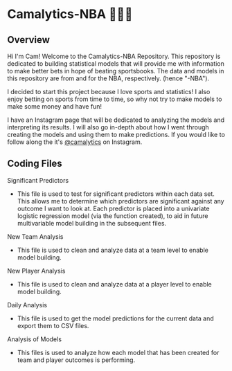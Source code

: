 # Camalytics-NBA 🎰⛹🏾
## Overview
Hi I'm Cam! Welcome to the Camalytics-NBA Repository. This repository is dedicated to building statistical models that will provide me with information to make better bets in hope of beating sportsbooks. The data and models in this repository are from and for the NBA, respectively. (hence "-NBA").

I decided to start this project because I love sports and statistics! I also enjoy betting on sports from time to time, so why not try to make models to make some money and have fun!

I have an Instagram page that will be dedicated to analyzing the models and interpreting its results. I will also go in-depth about how I went through creating the models and using them to make predictions. If you would like to follow along the it's [@camalytics][1] on Instagram.
## Coding Files
Significant Predictors
* This file is used to test for significant predictors within each data set. This allows me to determine which predictors are significant against any outcome I want to look at. Each predictor is placed into a univariate logistic regression model (via the function created), to aid in future multivariable model building in the subsequent files.

New Team Analysis
* This file is used to clean and analyze data at a team level to enable model building.

New Player Analysis
* This file is used to clean and analyze data at a player level to enable model building.

Daily Analysis
* This file is used to get the model predictions for the current data and export them to CSV files.

Analysis of Models
* This files is used to analyze how each model that has been created for team and player outcomes is performing.

[1]:	https://www.instagram.com/camalytics?igsh=MWczZGlhbzl5eGxoYw%3D%3D&utm_source=qr